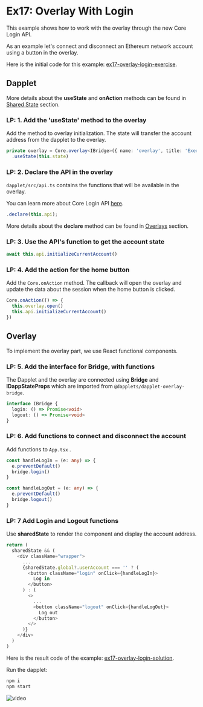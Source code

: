 # Ex17: Overlay With Login

This example shows how to work with the overlay through the new Core Login API.

As an example let's connect and disconnect an Ethereum network account using a button in the overlay.

Here is the initial code for this example: [ex17-overlay-login-exercise](https://github.com/dapplets/dapplet-template/tree/ex17-overlay-login-exercise).

## Dapplet

More details about the **useState** and **onAction** methods can be found in [Shared State](https://docs.dapplets.org/docs/shared-state) section.

### LP: 1. Add the 'useState' method to the overlay

Add the method to overlay initialization. The state will transfer the account address from the dapplet to the overlay.

```typescript
private overlay = Core.overlay<IBridge>({ name: 'overlay', title: 'Exercise 17' })
  .useState(this.state)
```

### LP: 2. Declare the API in the overlay

`dapplet/src/api.ts` contains the functions that will be available in the overlay.

You can learn more about Core Login API [here](https://docs.dapplets.org/docs/core-login).

```typescript
.declare(this.api);
```

More details about the **declare** method can be found in [Overlays](https://docs.dapplets.org/docs/overlays) section.

### LP: 3. Use the API's function to get the account state

```typescript
await this.api.initializeCurrentAccount()
```

### LP: 4. Add the action for the home button

Add the `Core.onAction` method. The callback will open the overlay and update the data about the session when the home button is clicked.

```typescript
Core.onAction(() => {
  this.overlay.open()
  this.api.initializeCurrentAccount()
})
```

## Overlay

To implement the overlay part, we use React functional components.

### LP: 5. Add the interface for Bridge, with functions

The Dapplet and the overlay are connected using **Bridge** and **IDappStateProps** which are imported from `@dapplets/dapplet-overlay-bridge`.

```typescript
interface IBridge {
  login: () => Promise<void>
  logout: () => Promise<void>
}
```

### LP: 6. Add functions to connect and disconnect the account

Add functions to `App.tsx` .

```typescript
const handleLogIn = (e: any) => {
  e.preventDefault()
  bridge.login()
}

const handleLogOut = (e: any) => {
  e.preventDefault()
  bridge.logout()
}
```

### LP: 7 Add Login and Logout functions

Use **sharedState** to render the component and display the account address.

```typescript
return (
  sharedState && (
    <div className="wrapper">
      ...
      {sharedState.global?.userAccount === '' ? (
        <button className="login" onClick={handleLogIn}>
          Log in
        </button>
      ) : (
        <>
          ...
          <button className="logout" onClick={handleLogOut}>
            Log out
          </button>
        </>
      )}
    </div>
  )
)
```

Here is the result code of the example: [ex17-overlay-login-solution](https://github.com/dapplets/dapplet-template/tree/ex17-overlay-login-solution).

Run the dapplet:

```bash
npm i
npm start
```

![video](https://docs.dapplets.org/assets/images/ex_17-76471d3bb8be12a10b43531b9422ad55.gif)

